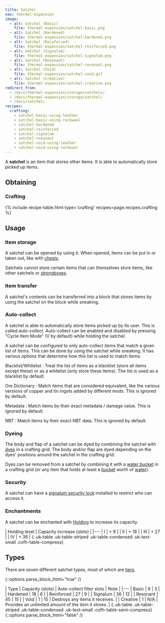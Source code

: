 ```yaml
---
title: Satchel
nav: thermal-expansion
image:
  - alt: Satchel (Basic)
    file: thermal-expansion/satchel-basic.png
  - alt: Satchel (Hardened)
    file: thermal-expansion/satchel-hardened.png
  - alt: Satchel (Reinforced)
    file: thermal-expansion/satchel-reinforced.png
  - alt: Satchel (Signalum)
    file: thermal-expansion/satchel-signalum.png
  - alt: Satchel (Resonant)
    file: thermal-expansion/satchel-resonant.png
  - alt: Satchel (Void)
    file: thermal-expansion/satchel-void.gif
  - alt: Satchel (Creative)
    file: thermal-expansion/satchel-creative.png
redirect_from:
  - /docs/thermal-expansion/storage/satchels/
  - /docs/thermal-expansion/storage/satchel/
  - /docs/satchel/
recipes:
  crafting:
    - satchel-basic-using-leather
    - satchel-basic-using-rockwool
    - satchel-hardened
    - satchel-reinforced
    - satchel-signalum
    - satchel-resonant
    - satchel-void-using-leather
    - satchel-void-using-rockwool
---
```


A **satchel** is an item that stores other items. It is able to automatically
store picked up items.


Obtaining
---------

### Crafting
{% include recipe-table.html type='crafting' recipes=page.recipes.crafting %}


Usage
-----

### Item storage
A satchel can be opened by using it. When opened, items can be put in or taken
out, like with [chests](https://minecraft.gamepedia.com/Chest).

Satchels cannot store certain items that can themselves store items, like other
satchels or [strongboxes](/docs/strongbox/).

### Item transfer
A satchel's contents can be transferred into a block that stores items by using
the satchel on the block while sneaking.

### Auto-collect
A satchel is able to automatically store items picked up by its user. This is
called auto-collect. Auto-collect can be enabled and disabled by pressing "Cycle
Item Mode" (V by default) while holding the satchel.

A satchel can be configured to only auto-collect items that match a given list
of items. This can be done by using the satchel while sneaking. It has various
options that determine how this list is used to match items.

Blacklist/Whitelist
: Treat the list of items as a blacklist (store all items except these) or as a
whitelist (only store these items). The list is used as a blacklist by default.

Ore Dictionary
: Match items that are considered equivalent, like the various versions of
copper and tin ingots added by different mods. This is ignored by default.

Metadata
: Match items by their exact metadata / damage value. This is ignored by
default.

NBT
: Match items by their exact NBT data. This is ignored by default.

### Dyeing
The body and flap of a satchel can be dyed by combining the satchel with
[dyes](https://minecraft.gamepedia.com/Dye) in a crafting grid. The body and/or
flap are dyed depending on the dyes' positions around the satchel in the
crafting grid.

Dyes can be removed from a satchel by combining it with a [water
bucket](https://minecraft.gamepedia.com/Water_Bucket) in a crafting grid (or any
item that holds at least a [bucket](https://minecraft.gamepedia.com/Bucket)
worth of [water](https://minecraft.gamepedia.com/Water)).

### Security
A satchel can have a [signalum security lock](/docs/signalum-security-lock/)
installed to restrict who can access it.

### Enchantments
A satchel can be enchanted with [Holding](/docs/holding/) to increase its
capacity.

| Holding level | Capacity increase (slots) |
|---
| I | + 9 |
| II | + 18 |
| III | + 27 |
| IV | + 36 |
{:.uk-table .uk-table-striped .uk-table-condensed .uk-text-small .cofh-table-compress}


Types
-----

There are seven different satchel types, most of which are
[tiers](/docs/tiers/).

{::options parse_block_html="true" /}
<div class="uk-overflow-container">
| Type | Capacity (slots) | Auto-collect filter slots | Note |
|---
| Basic | 9 | 3 |
| Hardened | 18 | 6 |
| Reinforced | 27 | 9 |
| Signalum | 36 | 12 |
| Resonant | 45 | 15 |
| Void | 1 | 15 | Destroys any items it receives. |
| Creative | 1 | N/A | Provides an unlimited amount of the item it stores. |
{:.uk-table .uk-table-striped .uk-table-condensed .uk-text-small .cofh-table-semi-compress}
</div>
{::options parse_block_html="false" /}
